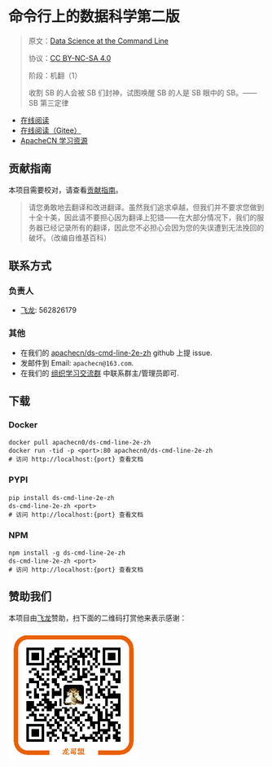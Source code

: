 # 命令行上的数据科学第二版

> 原文：[Data Science at the Command Line](https://datascienceatthecommandline.com/2e/)
> 
> 协议：[CC BY-NC-SA 4.0](http://creativecommons.org/licenses/by-nc-sa/4.0/)
> 
> 阶段：机翻（1）
> 
> 收割 SB 的人会被 SB 们封神，试图唤醒 SB 的人是 SB 眼中的 SB。——SB 第三定律

* [在线阅读](https://dscl.apachecn.org)
* [在线阅读（Gitee）](https://apachecn.gitee.io/doc-template/)
* [ApacheCN 学习资源](http://docs.apachecn.org/)

## 贡献指南

本项目需要校对，请查看[贡献指南](CONTRIBUTING.md)。

> 请您勇敢地去翻译和改进翻译。虽然我们追求卓越，但我们并不要求您做到十全十美，因此请不要担心因为翻译上犯错——在大部分情况下，我们的服务器已经记录所有的翻译，因此您不必担心会因为您的失误遭到无法挽回的破坏。（改编自维基百科）

## 联系方式

### 负责人

* [飞龙](https://github.com/wizardforcel): 562826179

### 其他

*   在我们的 [apachecn/ds-cmd-line-2e-zh](https://github.com/apachecn/ds-cmd-line-2e-zh) github 上提 issue.
*   发邮件到 Email: `apachecn@163.com`.
*   在我们的 [组织学习交流群](https://www.apachecn.org/#/docs/join) 中联系群主/管理员即可.

## 下载

### Docker

```
docker pull apachecn0/ds-cmd-line-2e-zh
docker run -tid -p <port>:80 apachecn0/ds-cmd-line-2e-zh
# 访问 http://localhost:{port} 查看文档
```

### PYPI

```
pip install ds-cmd-line-2e-zh
ds-cmd-line-2e-zh <port>
# 访问 http://localhost:{port} 查看文档
```

### NPM

```
npm install -g ds-cmd-line-2e-zh
ds-cmd-line-2e-zh <port>
# 访问 http://localhost:{port} 查看文档
```

## 赞助我们

本项目由[飞龙](https://github.com/wizardforcel)赞助，扫下面的二维码打赏他来表示感谢：

![](asset/flygon_qr_alipay.png)
